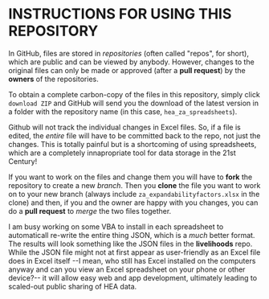 # INSTRUCTIONS FOR USING THIS REPOSITORY

In GitHub, files are stored in _repositories_ (often called "repos", for short), which are public and can be viewed by anybody. However, changes to the original files can only be made or approved (after a **pull request**) by the **owners** of the repositories.

To obtain a complete carbon-copy of the files in this repository, simply click `download ZIP` and GitHub will send you the download of the latest version in a folder with the repository name (in this case, `hea_za_spreadsheets`).

Github will not track the individual changes in Excel files. So, if a file is edited, the _entire_ file will have to be committed back to the repo, not just the changes. This is totally painful but is a shortcoming of using spreadsheets, which are a completely innapropriate tool for data storage in the 21st Century!

If you want to work on the files and change them you will have to **fork** the repository to create a new _branch_. Then you **clone** the file you want to work on to your new branch (always include `za_expandabilityfactors.xlsx` in the clone) and then, if you and the owner are happy with you changes, you can do a **pull request** to _merge_ the two files together.

I am busy working on some VBA to install in each spreadsheet to automaticall re-write the entire thing JSON, which is a _much_ better format. The results will look something like the JSON files in the **livelihoods** repo. While the JSON file might not at first appear as user-friendly as an Excel file does in Excel itself --I mean, who still has Excel installed on the computers anyway and can you view an Excel spreadsheet on your phone or other device?-- it will allow easy web and app development, ultimately leading to scaled-out public sharing of HEA data.

